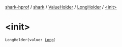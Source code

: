 [shark-hprof](../../../index.md) / [shark](../../index.md) / [ValueHolder](../index.md) / [LongHolder](index.md) / [&lt;init&gt;](./-init-.md)

# &lt;init&gt;

`LongHolder(value: `[`Long`](https://kotlinlang.org/api/latest/jvm/stdlib/kotlin/-long/index.html)`)`